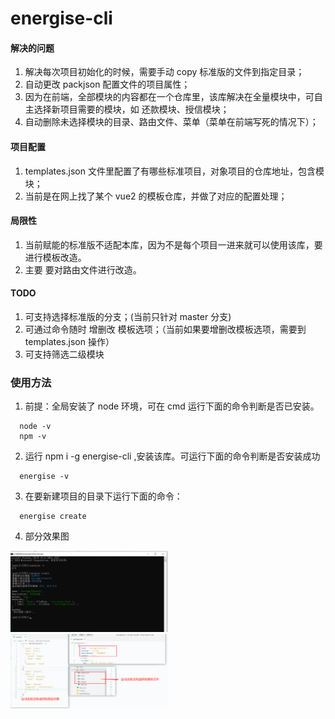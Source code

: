 <!--
 * @Author: guanyaoming guanyaoming@linklogis.com
 * @Date: 2022-11-30 14:11:19
 * @LastEditors: guanyaoming guanyaoming@linklogis.com
 * @LastEditTime: 2022-12-06 11:55:48
 * @FilePath: \energise-cli\README.md
 * @Description: 这是默认设置,请设置`customMade`, 打开koroFileHeader查看配置 进行设置: https://github.com/OBKoro1/koro1FileHeader/wiki/%E9%85%8D%E7%BD%AE
-->
# energise-cli

#### 解决的问题
1. 解决每次项目初始化的时候，需要手动 copy 标准版的文件到指定目录；
2. 自动更改 packjson 配置文件的项目属性；
3. 因为在前端，全部模块的内容都在一个仓库里，该库解决在全量模块中，可自主选择新项目需要的模块，如 还款模块、授信模块；
4. 自动删除未选择模块的目录、路由文件、菜单（菜单在前端写死的情况下）；
  
#### 项目配置
1. templates.json 文件里配置了有哪些标准项目，对象项目的仓库地址，包含模块；
2. 当前是在网上找了某个 vue2 的模板仓库，并做了对应的配置处理；

#### 局限性
1. 当前赋能的标准版不适配本库，因为不是每个项目一进来就可以使用该库，要进行模板改造。
2. 主要 要对路由文件进行改造。

#### TODO
1. 可支持选择标准版的分支；(当前只针对 master 分支)
2. 可通过命令随时 增删改 模板选项；（当前如果要增删改模板选项，需要到 templates.json 操作）
3. 可支持筛选二级模块


### 使用方法
1. 前提：全局安装了 node 环境，可在 cmd 运行下面的命令判断是否已安装。
```
  node -v
  npm -v
```
2. 运行 npm i -g energise-cli ,安装该库。可运行下面的命令判断是否安装成功
```
  energise -v
```
3. 在要新建项目的目录下运行下面的命令：
```
  energise create 
```
4. 部分效果图
<img decoding="async" src="./static/cmd.png" width="50%">
<img decoding="async" src="./static/view.png" width="50%">